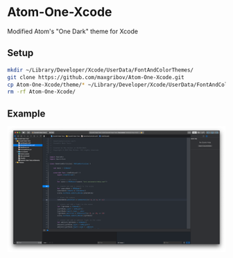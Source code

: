 # Atom-One-Xcode
Modified Atom's "One Dark" theme for Xcode

## Setup
```sh
mkdir ~/Library/Developer/Xcode/UserData/FontAndColorThemes/
git clone https://github.com/maxgribov/Atom-One-Xcode.git
cp Atom-One-Xcode/theme/* ~/Library/Developer/Xcode/UserData/FontAndColorThemes/
rm -rf Atom-One-Xcode/
```
## Example
![Screenshot](scrn/atom-one-xcode-scrn.png)
